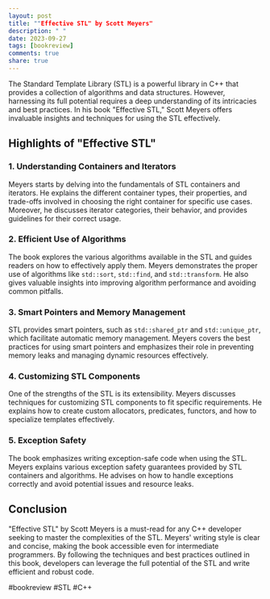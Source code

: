 ```yaml
---
layout: post
title: ""Effective STL" by Scott Meyers"
description: " "
date: 2023-09-27
tags: [bookreview]
comments: true
share: true
---
```


The Standard Template Library (STL) is a powerful library in C++ that provides a collection of algorithms and data structures. However, harnessing its full potential requires a deep understanding of its intricacies and best practices. In his book "Effective STL," Scott Meyers offers invaluable insights and techniques for using the STL effectively.

## Highlights of "Effective STL"

### 1. Understanding Containers and Iterators

Meyers starts by delving into the fundamentals of STL containers and iterators. He explains the different container types, their properties, and trade-offs involved in choosing the right container for specific use cases. Moreover, he discusses iterator categories, their behavior, and provides guidelines for their correct usage.

### 2. Efficient Use of Algorithms

The book explores the various algorithms available in the STL and guides readers on how to effectively apply them. Meyers demonstrates the proper use of algorithms like `std::sort`, `std::find`, and `std::transform`. He also gives valuable insights into improving algorithm performance and avoiding common pitfalls.

### 3. Smart Pointers and Memory Management

STL provides smart pointers, such as `std::shared_ptr` and `std::unique_ptr`, which facilitate automatic memory management. Meyers covers the best practices for using smart pointers and emphasizes their role in preventing memory leaks and managing dynamic resources effectively.

### 4. Customizing STL Components

One of the strengths of the STL is its extensibility. Meyers discusses techniques for customizing STL components to fit specific requirements. He explains how to create custom allocators, predicates, functors, and how to specialize templates effectively.

### 5. Exception Safety

The book emphasizes writing exception-safe code when using the STL. Meyers explains various exception safety guarantees provided by STL containers and algorithms. He advises on how to handle exceptions correctly and avoid potential issues and resource leaks.

## Conclusion

"Effective STL" by Scott Meyers is a must-read for any C++ developer seeking to master the complexities of the STL. Meyers' writing style is clear and concise, making the book accessible even for intermediate programmers. By following the techniques and best practices outlined in this book, developers can leverage the full potential of the STL and write efficient and robust code.

#bookreview #STL #C++